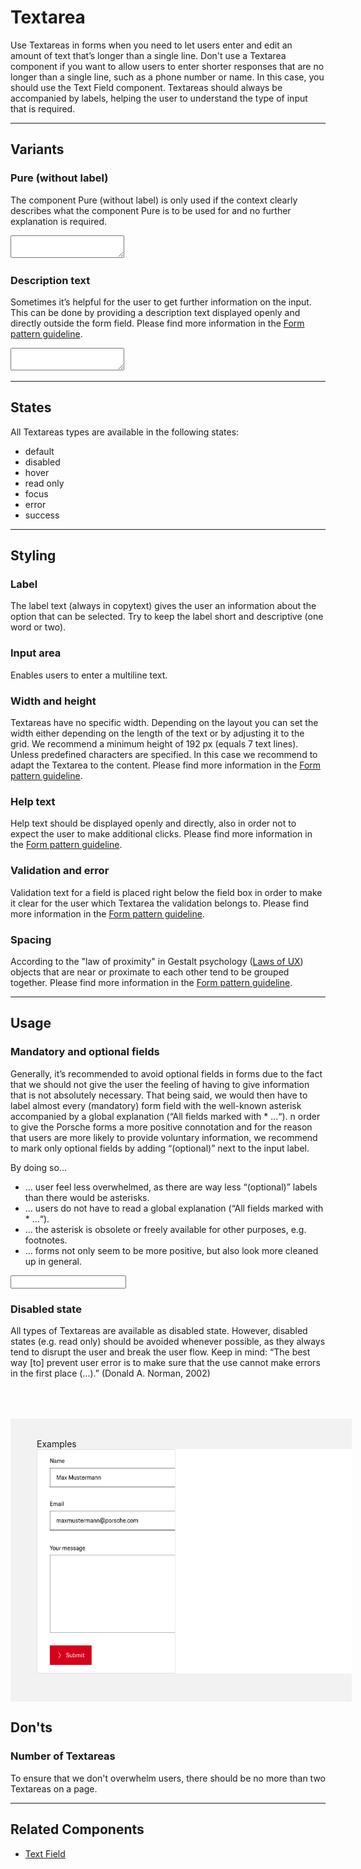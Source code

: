 # Textarea

Use Textareas in forms when you need to let users enter and edit an amount of text that’s longer than a single line. 
Don't use a Textarea component if you want to allow users to enter shorter responses that are no longer than a single line, 
such as a phone number or name. In this case, you should use the Text Field component. 
Textareas should always be accompanied by labels, helping the user to understand the type of input that is required.

---

## Variants

### Pure (without label)

The component Pure (without label) is only used if the context clearly describes what the component Pure is to be used for and no further explanation is required.

<p-textarea-wrapper label="Some label" hide-label="true"><textarea name="some-name"></textarea></p-textarea-wrapper>

### Description text

Sometimes it’s helpful for the user to get further information on the input. This can be done by providing a description text displayed openly and directly outside the form field. Please find more information in the [Form pattern guideline](#/patterns/forms).

<p-textarea-wrapper label="Some label" description="Some description"><textarea name="some-name"></textarea></p-textarea-wrapper>

---

## States

All Textareas types are available in the following states:

* default
* disabled
* hover
* read only
* focus
* error
* success

---

## Styling

### Label
The label text (always in copytext) gives the user an information about the option that can be selected. Try to keep the label short and descriptive (one word or two).

### Input area
Enables users to enter a multiline text.

### Width and height
Textareas have no specific width. Depending on the layout you can set the width either depending on the length of the text or by adjusting it to the grid. 
We recommend a minimum height of 192 px (equals 7 text lines). Unless predefined characters are specified. 
In this case we recommend to adapt the Textarea to the content. Please find more information in the [Form pattern guideline](#/patterns/forms).

### Help text
Help text should be displayed openly and directly, also in order not to expect the user to make additional clicks. 
Please find more information in the [Form pattern guideline](#/patterns/forms).

### Validation and error
Validation text for a field is placed right below the field box in order to make it clear for the user which Textarea the validation belongs to.
Please find more information in the [Form pattern guideline](#/patterns/forms).

### Spacing
According to the "law of proximity" in Gestalt psychology ([Laws of UX](https://lawsofux.com/law-of-proximity)) objects that are near or proximate to each other tend to be grouped together.
Please find more information in the [Form pattern guideline](#/patterns/forms).

---

## Usage

### Mandatory and optional fields

Generally, it’s recommended to avoid optional fields in forms due to the fact that we should not give the user the feeling of having to give information that is not absolutely necessary. 
That being said, we would then have to label almost every (mandatory) form field with the well-known asterisk accompanied by a global explanation (“All fields marked with * ...“).
 n order to give the Porsche forms a more positive connotation and for the reason that users are more likely to provide voluntary information, we  recommend to mark only optional fields by adding “(optional)” next to the input label.

By doing so…
* … user feel less overwhelmed, as there are way less “(optional)” labels than there would be asterisks.
* … users do not have to read a global explanation (“All fields marked with * ...“).
* … the asterisk is obsolete or freely available for other purposes, e.g. footnotes.
* … forms not only seem to be more positive, but also look more cleaned up in general.

<p-text-field-wrapper label="Some label (optional)"><input type="text" name="some-name"></p-text-field-wrapper>


### Disabled state

All types of Textareas are available as disabled state. However, disabled states (e.g. read only) should be avoided whenever possible, as they always tend to disrupt the user and break the user flow. 
Keep in mind: “The best way [to] prevent user error is to make sure that the use cannot make errors in the first place (…).” (Donald A. Norman, 2002)


 <div style="background:#F2F2F2; width:100%; margin-top: 64px; padding-top: 32px; padding-left: 42px; padding-bottom: 42px;">
    <p-headline variant="headline-3" tag="h3" style="margin-bottom: 24px;">Examples</p-headline>
    <img src="./assets/form-textarea-examples.png" alt="Examples for textarea usage"/>
</div>

## Don'ts

### Number of Textareas
To ensure that we don't overwhelm users, there should be no more than two Textareas on a page.

---

## Related Components

* [Text Field](#/components/text-field)

